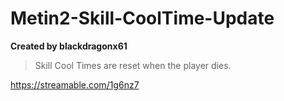 # Metin2-Skill-CoolTime-Update
**Created by blackdragonx61**

> Skill Cool Times are reset when the player dies.

https://streamable.com/1g6nz7
